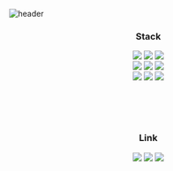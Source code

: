 
![header](https://capsule-render.vercel.app/api?type=waving&color=7F899C&fontColor=ffffff&height=200&section=header&text=디스코드%20클론코딩&fontSize=30&animation=fadeIn)

<div align="center">
  <h3>Stack</h3>
</div>
<div align="center">
  <img src="https://img.shields.io/badge/VSCode-007ACC?style=for-the-badge&logo=visualstudiocode&logoColor=white">
  <img src="https://img.shields.io/badge/Next.js-000000?style=for-the-badge&logo=next.js&logoColor=white">
  <img src="https://img.shields.io/badge/Prisma-2D3748?style=for-the-badge&logo=prisma&logoColor=white">
  <br/>
  <img src="https://img.shields.io/badge/TypeScript-3178C6?style=for-the-badge&logo=typescript&logoColor=white">
  <img src="https://img.shields.io/badge/Axios-5A29E4?style=for-the-badge&logo=axios&logoColor=white">
  <img src="https://img.shields.io/badge/React Hook Form-EC5990?style=for-the-badge&logo=reacthookform&logoColor=white">
  <br/>
  <img src="https://img.shields.io/badge/Zod-3E67B1?style=for-the-badge&logo=zod&logoColor=white">
  <img src="https://img.shields.io/badge/Tailwind CSS-06B6D4?style=for-the-badge&logo=tailwindcss&logoColor=white">
  <img src="https://img.shields.io/badge/PlanetScale-000000?style=for-the-badge&logo=PlanetScale&logoColor=white">
</div>
<br/>
<br/>
<br/>
<br/>
<div align="center">
  <h3>Link</h3>
</div>
<div align="center">
  <img src="https://img.shields.io/badge/VSCode-007ACC?style=for-the-badge&logo=visualstudiocode&logoColor=white">
  <img src="https://img.shields.io/badge/Next.js-000000?style=for-the-badge&logo=next.js&logoColor=white">
  <img src="https://img.shields.io/badge/Prisma-2D3748?style=for-the-badge&logo=prisma&logoColor=white">
</div>

